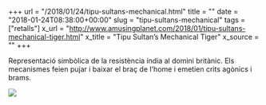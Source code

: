 +++
url = "/2018/01/24/tipu-sultans-mechanical.html"
title = ""
date = "2018-01-24T08:38:00+00:00"
slug = "tipu-sultans-mechanical"
tags = ["retalls"]
x_url = "http://www.amusingplanet.com/2018/01/tipu-sultans-mechanical-tiger.html"
x_title = "Tipu Sultan’s Mechanical Tiger"
x_source = ""
+++


Representació simbòlica de la resistència índia al domini britànic. Els mecanismes feien pujar i baixar el braç de l'home i emetien crits agònics i brams.

<img src="https://1.bp.blogspot.com/-HjnRcx3EOeo/WmgJ7rixpjI/AAAAAAAAdtg/cQfU07WgwMEM5yOl_Z84mIPhNDzVal1EwCLcBGAs/s1600/tipus-tiger-6.jpg" />
